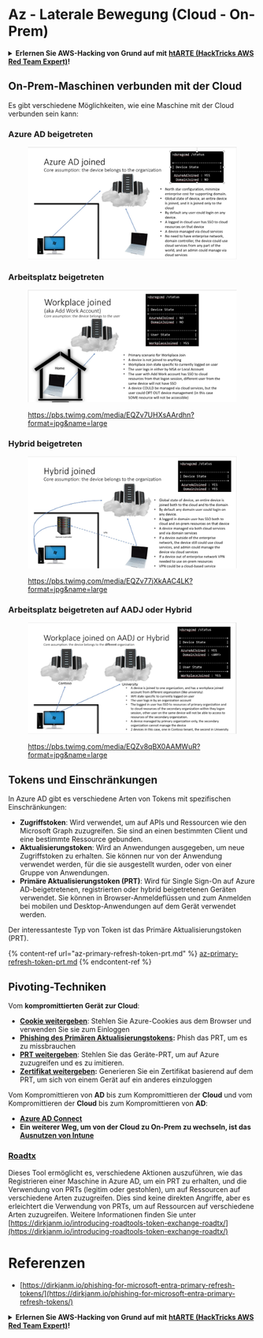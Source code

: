 # Az - Laterale Bewegung (Cloud - On-Prem)

<details>

<summary><strong>Erlernen Sie AWS-Hacking von Grund auf mit</strong> <a href="https://training.hacktricks.xyz/courses/arte"><strong>htARTE (HackTricks AWS Red Team Expert)</strong></a><strong>!</strong></summary>

Andere Möglichkeiten, HackTricks zu unterstützen:

* Wenn Sie Ihr **Unternehmen in HackTricks beworben sehen möchten** oder **HackTricks im PDF-Format herunterladen möchten**, überprüfen Sie die [**ABONNEMENTPLÄNE**](https://github.com/sponsors/carlospolop)!
* Holen Sie sich das [**offizielle PEASS & HackTricks-Merchandise**](https://peass.creator-spring.com)
* Entdecken Sie [**The PEASS Family**](https://opensea.io/collection/the-peass-family), unsere Sammlung exklusiver [**NFTs**](https://opensea.io/collection/the-peass-family)
* **Treten Sie der** 💬 [**Discord-Gruppe**](https://discord.gg/hRep4RUj7f) oder der [**Telegram-Gruppe**](https://t.me/peass) bei oder **folgen** Sie uns auf **Twitter** 🐦 [**@hacktricks_live**](https://twitter.com/hacktricks_live)**.**
* **Teilen Sie Ihre Hacking-Tricks, indem Sie PRs an die** [**HackTricks**](https://github.com/carlospolop/hacktricks) und [**HackTricks Cloud**](https://github.com/carlospolop/hacktricks-cloud) GitHub-Repositorys einreichen.

</details>

## On-Prem-Maschinen verbunden mit der Cloud

Es gibt verschiedene Möglichkeiten, wie eine Maschine mit der Cloud verbunden sein kann:

### Azure AD beigetreten

<figure><img src="../../../.gitbook/assets/image (3) (1) (2) (1).png" alt=""><figcaption></figcaption></figure>

### Arbeitsplatz beigetreten

<figure><img src="../../../.gitbook/assets/image (1) (6).png" alt=""><figcaption><p><a href="https://pbs.twimg.com/media/EQZv7UHXsAArdhn?format=jpg&#x26;name=large">https://pbs.twimg.com/media/EQZv7UHXsAArdhn?format=jpg&#x26;name=large</a></p></figcaption></figure>

### Hybrid beigetreten

<figure><img src="../../../.gitbook/assets/image (3) (2) (2).png" alt=""><figcaption><p><a href="https://pbs.twimg.com/media/EQZv77jXkAAC4LK?format=jpg&#x26;name=large">https://pbs.twimg.com/media/EQZv77jXkAAC4LK?format=jpg&#x26;name=large</a></p></figcaption></figure>

### Arbeitsplatz beigetreten auf AADJ oder Hybrid

<figure><img src="../../../.gitbook/assets/image (4) (3).png" alt=""><figcaption><p><a href="https://pbs.twimg.com/media/EQZv8qBX0AAMWuR?format=jpg&#x26;name=large">https://pbs.twimg.com/media/EQZv8qBX0AAMWuR?format=jpg&#x26;name=large</a></p></figcaption></figure>

## Tokens und Einschränkungen <a href="#tokens-and-limitations" id="tokens-and-limitations"></a>

In Azure AD gibt es verschiedene Arten von Tokens mit spezifischen Einschränkungen:

- **Zugriffstoken**: Wird verwendet, um auf APIs und Ressourcen wie den Microsoft Graph zuzugreifen. Sie sind an einen bestimmten Client und eine bestimmte Ressource gebunden.
- **Aktualisierungstoken**: Wird an Anwendungen ausgegeben, um neue Zugriffstoken zu erhalten. Sie können nur von der Anwendung verwendet werden, für die sie ausgestellt wurden, oder von einer Gruppe von Anwendungen.
- **Primäre Aktualisierungstoken (PRT)**: Wird für Single Sign-On auf Azure AD-beigetretenen, registrierten oder hybrid beigetretenen Geräten verwendet. Sie können in Browser-Anmeldeflüssen und zum Anmelden bei mobilen und Desktop-Anwendungen auf dem Gerät verwendet werden.

Der interessanteste Typ von Token ist das Primäre Aktualisierungstoken (PRT).

{% content-ref url="az-primary-refresh-token-prt.md" %}
[az-primary-refresh-token-prt.md](az-primary-refresh-token-prt.md)
{% endcontent-ref %}

## Pivoting-Techniken

Vom **kompromittierten Gerät zur Cloud**:

* [**Cookie weitergeben**](az-pass-the-cookie.md): Stehlen Sie Azure-Cookies aus dem Browser und verwenden Sie sie zum Einloggen
* [**Phishing des Primären Aktualisierungstokens**](az-phishing-primary-refresh-token-microsoft-entra.md)**:** Phish das PRT, um es zu missbrauchen
* [**PRT weitergeben**](pass-the-prt.md): Stehlen Sie das Geräte-PRT, um auf Azure zuzugreifen und es zu imitieren.
* [**Zertifikat weitergeben**](az-pass-the-certificate.md)**:** Generieren Sie ein Zertifikat basierend auf dem PRT, um sich von einem Gerät auf ein anderes einzuloggen

Vom Kompromittieren von **AD** bis zum Kompromittieren der **Cloud** und vom Kompromittieren der **Cloud** bis zum Kompromittieren von **AD**:

* [**Azure AD Connect**](azure-ad-connect-hybrid-identity/)
* **Ein weiterer Weg, um von der Cloud zu On-Prem zu wechseln, ist das** [**Ausnutzen von Intune**](../intune.md)

### [Roadtx](https://github.com/dirkjanm/ROADtools)

Dieses Tool ermöglicht es, verschiedene Aktionen auszuführen, wie das Registrieren einer Maschine in Azure AD, um ein PRT zu erhalten, und die Verwendung von PRTs (legitim oder gestohlen), um auf Ressourcen auf verschiedene Arten zuzugreifen. Dies sind keine direkten Angriffe, aber es erleichtert die Verwendung von PRTs, um auf Ressourcen auf verschiedene Arten zuzugreifen. Weitere Informationen finden Sie unter [https://dirkjanm.io/introducing-roadtools-token-exchange-roadtx/](https://dirkjanm.io/introducing-roadtools-token-exchange-roadtx/)

# Referenzen
* [https://dirkjanm.io/phishing-for-microsoft-entra-primary-refresh-tokens/](https://dirkjanm.io/phishing-for-microsoft-entra-primary-refresh-tokens/)

<details>

<summary><strong>Erlernen Sie AWS-Hacking von Grund auf mit</strong> <a href="https://training.hacktricks.xyz/courses/arte"><strong>htARTE (HackTricks AWS Red Team Expert)</strong></a><strong>!</strong></summary>

Andere Möglichkeiten, HackTricks zu unterstützen:

* Wenn Sie Ihr **Unternehmen in HackTricks beworben sehen möchten** oder **HackTricks im PDF-Format herunterladen möchten**, überprüfen Sie die [**ABONNEMENTPLÄNE**](https://github.com/sponsors/carlospolop)!
* Holen Sie sich das [**offizielle PEASS & HackTricks-Merchandise**](https://peass.creator-spring.com)
* Entdecken Sie [**The PEASS Family**](https://opensea.io/collection/the-peass-family), unsere Sammlung exklusiver [**NFTs**](https://opensea.io/collection/the-peass-family)
* **Treten Sie der** 💬 [**Discord-Gruppe**](https://discord.gg/hRep4RUj7f) oder der [**Telegram-Gruppe**](https://t.me/peass) bei oder **folgen** Sie uns auf **Twitter** 🐦 [**@hacktricks_live**](https://twitter.com/hacktricks_live)**.**
* **Teilen Sie Ihre Hacking-Tricks, indem Sie PRs an die** [**HackTricks**](https://github.com/carlospolop/hacktricks) und [**HackTricks Cloud**](https://github.com/carlospolop/hacktricks-cloud) GitHub-Repositorys einreichen.

</details>
